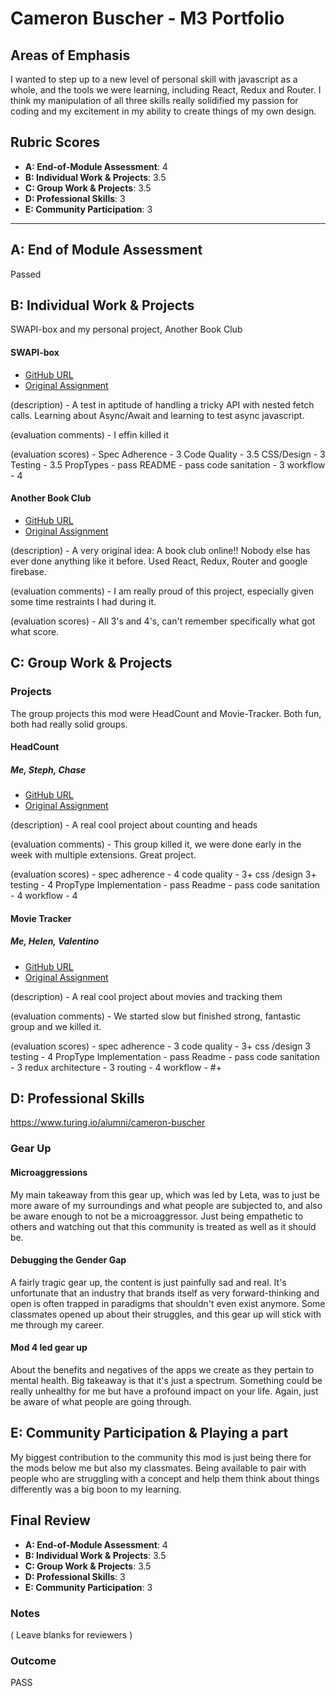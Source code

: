 # Cameron Buscher - M3 Portfolio

## Areas of Emphasis

I wanted to step up to a new level of personal skill with javascript as a whole, and the tools we were learning, including React, Redux and Router. I think my manipulation of all three skills really solidified my passion for coding and my excitement in my ability to create things of my own design.

## Rubric Scores

* **A: End-of-Module Assessment**: 4
* **B: Individual Work & Projects**: 3.5
* **C: Group Work & Projects**: 3.5
* **D: Professional Skills**: 3
* **E: Community Participation**: 3

-----------------------

## A: End of Module Assessment

Passed

## B: Individual Work & Projects

SWAPI-box and my personal project, Another Book Club

#### SWAPI-box

* [GitHub URL](https://github.com/YayFiber/swapibox)
* [Original Assignment](http://frontend.turing.io/projects/swapi-box.html)

(description) - A test in aptitude of handling a tricky API with nested fetch calls. Learning about Async/Await and learning to test async javascript.

(evaluation comments) - I effin killed it

(evaluation scores) - 
Spec Adherence - 3
Code Quality - 3.5
CSS/Design - 3
Testing - 3.5
PropTypes - pass
README - pass
code sanitation - 3
workflow - 4

#### Another Book Club

* [GitHub URL](https://github.com/YayFiber/another-book-club)
* [Original Assignment](http://frontend.turing.io/projects/self-directed-project.html)

(description) - A very original idea: A book club online!! Nobody else has ever done anything like it before. Used React, Redux, Router and google firebase.

(evaluation comments) - I am really proud of this project, especially given some time restraints I had during it.

(evaluation scores) - 
All 3's and 4's, can't remember specifically what got what score.

## C: Group Work & Projects

### Projects

The group projects this mod were HeadCount and Movie-Tracker. Both fun, both had really solid groups.

#### HeadCount
##### Me, Steph, Chase

* [GitHub URL](https://github.com/hmmChase/HeadCount)
* [Original Assignment](https://github.com/turingschool-examples/headcount2.0)

(description) - A real cool project about counting and heads

(evaluation comments) - This group killed it, we were done early in the week with multiple extensions. Great project.

(evaluation scores) - 
spec adherence - 4
code quality - 3+
css /design 3+
testing - 4
PropType Implementation - pass
Readme - pass
code sanitation - 4
workflow - 4

#### Movie Tracker
##### Me, Helen, Valentino

* [GitHub URL](https://github.com/valentinovtino/movie-tracker-front)
* [Original Assignment](https://github.com/turingschool-examples/movie-tracker)

(description) - A real cool project about movies and tracking them

(evaluation comments) - We started slow but finished strong, fantastic group and we killed it.

(evaluation scores) - 
spec adherence - 3
code quality - 3+
css /design 3
testing - 4
PropType Implementation - pass
Readme - pass
code sanitation - 3
redux architecture - 3
routing - 4
workflow - #+

## D: Professional Skills
https://www.turing.io/alumni/cameron-buscher

### Gear Up
#### Microaggressions

My main takeaway from this gear up, which was led by Leta, was to just be more aware of my surroundings and what people are subjected to, and also be aware enough to not be a microaggressor. Just being empathetic to others and watching out that this community is treated as well as it should be.

#### Debugging the Gender Gap

A fairly tragic gear up, the content is just painfully sad and real. It's unfortunate that an industry that brands itself as very forward-thinking and open is often trapped in paradigms that shouldn't even exist anymore. Some classmates opened up about their struggles, and this gear up will stick with me through my career.

#### Mod 4 led gear up

About the benefits and negatives of the apps we create as they pertain to mental health. Big takeaway is that it's just a spectrum. Something could be really unhealthy for me but have a profound impact on your life. Again, just be aware of what people are going through.


## E: Community Participation & Playing a part

My biggest contribution to the community this mod is just being there for the mods below me but also my classmates. Being available to pair with people who are struggling with a concept and help them think about things differently was a big boon to my learning.

## Final Review

* **A: End-of-Module Assessment**: 4
* **B: Individual Work & Projects**: 3.5
* **C: Group Work & Projects**: 3.5
* **D: Professional Skills**: 3
* **E: Community Participation**: 3

### Notes

( Leave blanks for reviewers )

### Outcome

PASS
